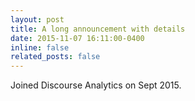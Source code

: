 ```yaml
---
layout: post
title: A long announcement with details
date: 2015-11-07 16:11:00-0400
inline: false
related_posts: false
---
```


Joined Discourse Analytics on Sept 2015.

